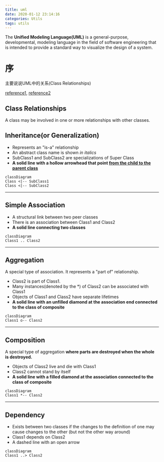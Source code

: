 ```yaml
---
title: uml
date: 2020-01-12 23:14:16
categories: Utils
tags: utils
---
```


The **Unified Modeling Language(UML)** is a general-purpose, developmental, modeling language in the field of software engineering that is intended to provide a standard way to visualize the design of a system.

<!-- more -->

# 序

主要说说UML中的关系(Class Relationships)

[reference1](https://www.visual-paradigm.com/cn/guide/), [reference2](https://support.typora.io/Draw-Diagrams-With-Markdown/)

## Class Relationships

A class may be involved in one or more relationships with other classes.

## Inheritance(or Generalization)

- Represents an "is-a" relationship
- An abstract class name is shown *in italics*
- SubClass1 and SubClass2 are specializations of Super Class
- **A solid line with a hollow arrowhead that point <u>from the child to the parent class</u>**

```mermaid
classDiagram
Class <|-- SubClass1
Class <|-- SubClass2 
```

---

## Simple Association

- A structural link between two peer classes
- There is an association between Class1 and Class2
- **A solid line connecting two classes**

```mermaid
classDiagram
Class1 .. Class2
```

---

## Aggregation

A special type of association. It represents a "part of" relationship.

- Class2 is part of Class1.
- Many instances(denoted by the *) of Class2 can be associated with Class1
- Objects of Class1 and Class2 have separate lifetimes
- **A solid line with an unfilled diamond at the association end connected to the class of composite**

```mermaid
classDiagram
Class1 o-- Class2
```

---

## Composition

A special type of aggregation **where parts are destroyed when the whole is destroyed.**

- Objects of Class2 live and die with Class1
- Class2 cannot stand by itself
- **A solid line with a filled diamond at the association connected to the class of composite**

```mermaid
classDiagram
Class1 *-- Class2
```

---

## Dependency

- Exists between two classes if the changes to the definition of one may cause changes to the other (but not the other way around)
- Class1 depends on Class2
- A dashed line with an open arrow

```mermaid
classDiagram
Class1 ..> Class2
```
